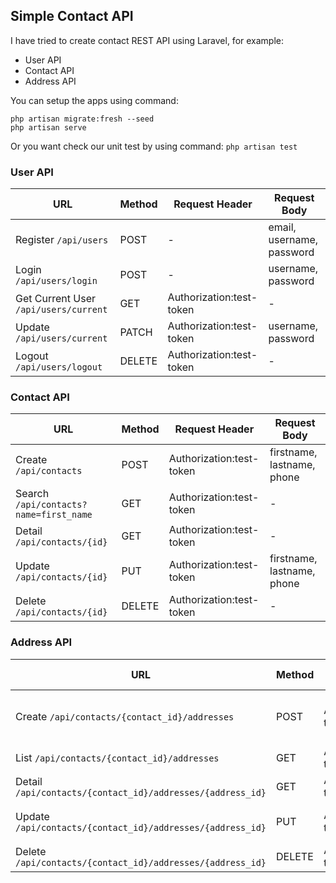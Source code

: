 ## Simple Contact API

I have tried to create contact REST API using Laravel, for example:

- User API
- Contact API
- Address API

You can setup the apps using command:
 ```
 php artisan migrate:fresh --seed
 php artisan serve
 ```

 Or you want check our unit test by using command:
`php artisan test`

### User API
|URL |Method |Request Header|Request Body|
--- | --- | ---| ---|
|Register `/api/users`|POST|-| email, username, password|
|Login `/api/users/login`|POST|-|username, password|
|Get Current User `/api/users/current`|GET|Authorization:test-token|-|
|Update `/api/users/current`|PATCH|Authorization:test-token|username, password|
|Logout `/api/users/logout`|DELETE|Authorization:test-token|-|

### Contact API
|URL |Method |Request Header|Request Body|
--- | --- | ---| ---|
|Create `/api/contacts`|POST|Authorization:test-token| firstname, lastname, phone|
|Search `/api/contacts?name=first_name`|GET|Authorization:test-token|-|
|Detail `/api/contacts/{id}`|GET|Authorization:test-token|-|
|Update `/api/contacts/{id}`|PUT|Authorization:test-token|firstname, lastname, phone|
|Delete `/api/contacts/{id}`|DELETE|Authorization:test-token|-|

### Address API
|URL |Method |Request Header|Request Body|
--- | --- | ---| ---|
|Create `/api/contacts/{contact_id}/addresses`|POST|Authorization:test-token| street, city, province, country, postal_code|
|List `/api/contacts/{contact_id}/addresses`|GET|Authorization:test-token|-|
|Detail `/api/contacts/{contact_id}/addresses/{address_id}`|GET|Authorization:test-token|-|
|Update `/api/contacts/{contact_id}/addresses/{address_id}`|PUT|Authorization:test-token|firstname, lastname, phone|
|Delete `/api/contacts/{contact_id}/addresses/{address_id}`|DELETE|Authorization:test-token|-|
